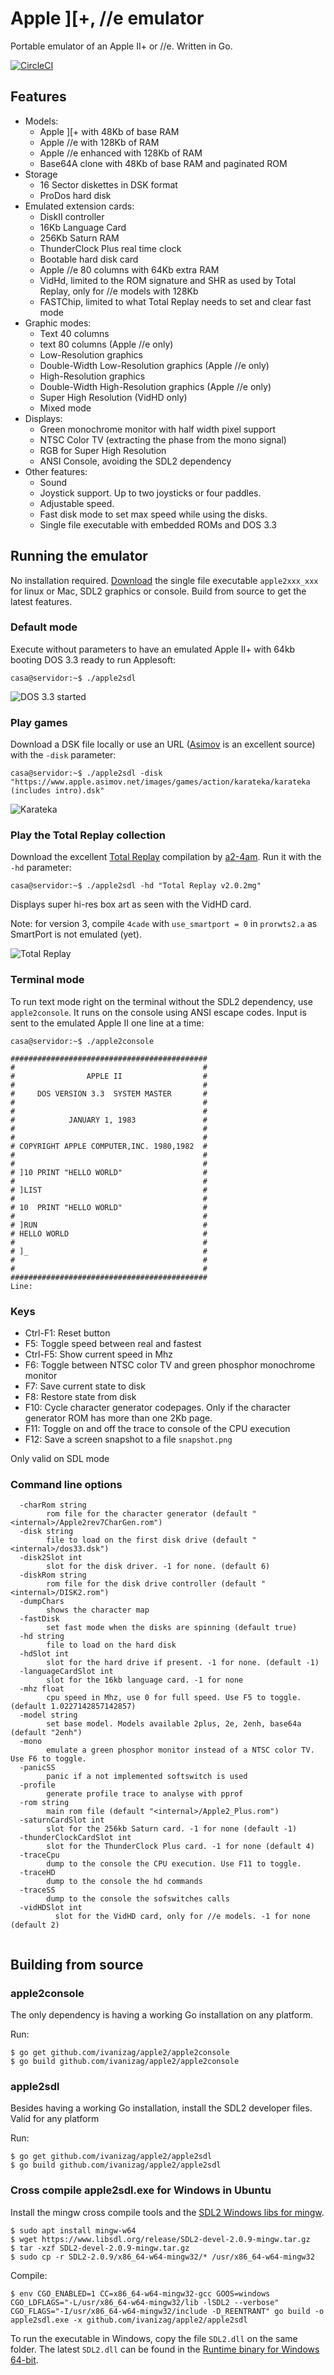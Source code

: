 # Apple ][+, //e emulator

Portable emulator of an Apple II+ or //e. Written in Go.

[![CircleCI](https://circleci.com/gh/ivanizag/apple2/tree/master.svg?style=svg)](https://circleci.com/gh/ivanizag/apple2/tree/master)

## Features

- Models:
    - Apple ][+ with 48Kb of base RAM
    - Apple //e with 128Kb of RAM
    - Apple //e enhanced with 128Kb of RAM
    - Base64A clone with 48Kb of base RAM and paginated ROM
- Storage
    - 16 Sector diskettes in DSK format
    - ProDos hard disk
- Emulated extension cards:
    - DiskII controller
    - 16Kb Language Card
    - 256Kb Saturn RAM 
    - ThunderClock Plus real time clock
    - Bootable hard disk card
    - Apple //e 80 columns with 64Kb extra RAM
    - VidHd, limited to the ROM signature and SHR as used by Total Replay, only for //e models with 128Kb
    - FASTChip, limited to what Total Replay needs to set and clear fast mode
- Graphic modes:
    - Text 40 columns
    - text 80 columns (Apple //e only)
    - Low-Resolution graphics
    - Double-Width Low-Resolution graphics (Apple //e only)
    - High-Resolution graphics
    - Double-Width High-Resolution graphics (Apple //e only)
    - Super High Resolution (VidHD only)
    - Mixed mode
- Displays:
    - Green monochrome monitor with half width pixel support
    - NTSC Color TV (extracting the phase from the mono signal)
    - RGB for Super High Resolution
    - ANSI Console, avoiding the SDL2 dependency
- Other features:
    - Sound
    - Joystick support. Up to two joysticks or four paddles.
    - Adjustable speed.
    - Fast disk mode to set max speed while using the disks. 
    - Single file executable with embedded ROMs and DOS 3.3


## Running the emulator

No installation required. [Download](https://github.com/ivanizag/apple2/releases) the single file executable `apple2xxx_xxx` for linux or Mac, SDL2 graphics or console. Build from source to get the latest features.

### Default mode

Execute without parameters to have an emulated Apple II+ with 64kb booting DOS 3.3 ready to run Applesoft:
```
casa@servidor:~$ ./apple2sdl
```

![DOS 3.3 started](doc/dos33.png)

### Play games
Download a DSK file locally or use an URL ([Asimov](https://www.apple.asimov.net/images/) is an excellent source) with the `-disk` parameter:
```
casa@servidor:~$ ./apple2sdl -disk "https://www.apple.asimov.net/images/games/action/karateka/karateka (includes intro).dsk"
```
![Karateka](doc/karateka.png)

### Play the Total Replay collection
Download the excellent [Total Replay](https://archive.org/details/TotalReplay) compilation by
[a2-4am](https://github.com/a2-4am/4cade). Run it with the `-hd` parameter:
```
casa@servidor:~$ ./apple2sdl -hd "Total Replay v2.0.2mg"
```
Displays super hi-res box art as seen with the VidHD card.

Note: for version 3, compile `4cade` with `use_smartport = 0` in `prorwts2.a` as SmartPort is not emulated (yet). 

![Total Replay](doc/totalreplay.png)

### Terminal mode
To run text mode right on the terminal without the SDL2 dependency, use `apple2console`. It runs on the console using ANSI escape codes. Input is sent to the emulated Apple II one line at a time: 
```
casa@servidor:~$ ./apple2console

############################################
#                                          #
#                APPLE II                  #
#                                          #
#     DOS VERSION 3.3  SYSTEM MASTER       #
#                                          #
#                                          #
#            JANUARY 1, 1983               #
#                                          #
#                                          #
# COPYRIGHT APPLE COMPUTER,INC. 1980,1982  #
#                                          #
#                                          #
# ]10 PRINT "HELLO WORLD"                  #
#                                          #
# ]LIST                                    #
#                                          #
# 10  PRINT "HELLO WORLD"                  #
#                                          #
# ]RUN                                     #
# HELLO WORLD                              #
#                                          #
# ]_                                       #
#                                          #
#                                          #
############################################
Line: 

```

### Keys

- Ctrl-F1: Reset button
- F5: Toggle speed between real and fastest
- Ctrl-F5: Show current speed in Mhz
- F6: Toggle between NTSC color TV and green phosphor monochrome monitor
- F7: Save current state to disk
- F8: Restore state from disk
- F10: Cycle character generator codepages. Only if the character generator ROM has more than one 2Kb page.
- F11: Toggle on and off the trace to console of the CPU execution
- F12: Save a screen snapshot to a file `snapshot.png`

Only valid on SDL mode

### Command line options

```
  -charRom string
        rom file for the character generator (default "<internal>/Apple2rev7CharGen.rom")
  -disk string
        file to load on the first disk drive (default "<internal>/dos33.dsk")
  -disk2Slot int
        slot for the disk driver. -1 for none. (default 6)
  -diskRom string
        rom file for the disk drive controller (default "<internal>/DISK2.rom")
  -dumpChars
        shows the character map
  -fastDisk
        set fast mode when the disks are spinning (default true)
  -hd string
        file to load on the hard disk
  -hdSlot int
        slot for the hard drive if present. -1 for none. (default -1)
  -languageCardSlot int
        slot for the 16kb language card. -1 for none
  -mhz float
        cpu speed in Mhz, use 0 for full speed. Use F5 to toggle. (default 1.0227142857142857)
  -model string
        set base model. Models available 2plus, 2e, 2enh, base64a (default "2enh")
  -mono
        emulate a green phosphor monitor instead of a NTSC color TV. Use F6 to toggle.
  -panicSS
        panic if a not implemented softswitch is used
  -profile
        generate profile trace to analyse with pprof
  -rom string
        main rom file (default "<internal>/Apple2_Plus.rom")
  -saturnCardSlot int
        slot for the 256kb Saturn card. -1 for none (default -1)
  -thunderClockCardSlot int
        slot for the ThunderClock Plus card. -1 for none (default 4)
  -traceCpu
        dump to the console the CPU execution. Use F11 to toggle.
  -traceHD
        dump to the console the hd commands
  -traceSS
        dump to the console the sofswitches calls
  -vidHDSlot int
    	  slot for the VidHD card, only for //e models. -1 for none (default 2)


```

## Building from source

### apple2console

The only dependency is having a working Go installation on any platform.

Run:
```
$ go get github.com/ivanizag/apple2/apple2console 
$ go build github.com/ivanizag/apple2/apple2console 
``` 

### apple2sdl

Besides having a working Go installation, install the SDL2 developer files. Valid for any platform

Run:
```
$ go get github.com/ivanizag/apple2/apple2sdl
$ go build github.com/ivanizag/apple2/apple2sdl 
```

### Cross compile apple2sdl.exe for Windows in Ubuntu

Install the mingw cross compile tools and the [SDL2 Windows libs for mingw](https://www.libsdl.org/download-2.0.php).
```
$ sudo apt install mingw-w64
$ wget https://www.libsdl.org/release/SDL2-devel-2.0.9-mingw.tar.gz
$ tar -xzf SDL2-devel-2.0.9-mingw.tar.gz
$ sudo cp -r SDL2-2.0.9/x86_64-w64-mingw32/* /usr/x86_64-w64-mingw32
```
Compile:
```
$ env CGO_ENABLED=1 CC=x86_64-w64-mingw32-gcc GOOS=windows CGO_LDFLAGS="-L/usr/x86_64-w64-mingw32/lib -lSDL2 --verbose" CGO_FLAGS="-I/usr/x86_64-w64-mingw32/include -D_REENTRANT" go build -o apple2sdl.exe -x github.com/ivanizag/apple2/apple2sdl
```
To run the executable in Windows, copy the file `SDL2.dll` on the same folder. The latest `SDL2.dll` can be found in the [Runtime binary for Windows 64-bit](https://www.libsdl.org/download-2.0.php).

